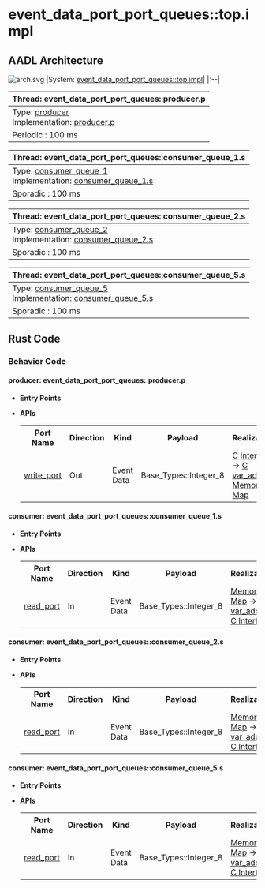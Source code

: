 # event_data_port_port_queues::top.impl

## AADL Architecture
![arch.svg](../../aadl/diagrams/arch.svg)
|System: [event_data_port_port_queues::top.impl]()|
|:--|

|Thread: event_data_port_port_queues::producer.p |
|:--|
|Type: [producer](../../aadl/event_data_port_queues.aadl#L6)<br>Implementation: [producer.p](../../aadl/event_data_port_queues.aadl#L15)|
|Periodic : 100 ms|

|Thread: event_data_port_port_queues::consumer_queue_1.s |
|:--|
|Type: [consumer_queue_1](../../aadl/event_data_port_queues.aadl#L42)<br>Implementation: [consumer_queue_1.s](../../aadl/event_data_port_queues.aadl#L50)|
|Sporadic : 100 ms|

|Thread: event_data_port_port_queues::consumer_queue_2.s |
|:--|
|Type: [consumer_queue_2](../../aadl/event_data_port_queues.aadl#L64)<br>Implementation: [consumer_queue_2.s](../../aadl/event_data_port_queues.aadl#L74)|
|Sporadic : 100 ms|

|Thread: event_data_port_port_queues::consumer_queue_5.s |
|:--|
|Type: [consumer_queue_5](../../aadl/event_data_port_queues.aadl#L88)<br>Implementation: [consumer_queue_5.s](../../aadl/event_data_port_queues.aadl#L98)|
|Sporadic : 100 ms|


## Rust Code


### Behavior Code
#### producer: event_data_port_port_queues::producer.p

 - **Entry Points**



- **APIs**

    <table>
    <tr><th>Port Name</th><th>Direction</th><th>Kind</th><th>Payload</th><th>Realizations</th></tr>
    <tr><td><a title='Model' href='../../aadl/event_data_port_queues.aadl#L9'>write_port</a></td>
        <td>Out</td><td>Event Data</td>
        <td>Base_Types::Integer_8</td><td><a title='C Interface: Lines 15-23' href='components/producer_p_p_producer/src/producer_p_p_producer.c#L15'>C Interface</a> → <a title='C Shared Memory Variable: Line 9' href='components/producer_p_p_producer/src/producer_p_p_producer.c#L9'>C var_addr</a> → <a title='Memory Map: Lines 21-25' href='microkit.system#L21'>Memory Map</a></td></tr>
    </table>


#### consumer: event_data_port_port_queues::consumer_queue_1.s

 - **Entry Points**



- **APIs**

    <table>
    <tr><th>Port Name</th><th>Direction</th><th>Kind</th><th>Payload</th><th>Realizations</th></tr>
    <tr><td><a title='Model' href='../../aadl/event_data_port_queues.aadl#L45'>read_port</a></td>
        <td>In</td><td>Event Data</td>
        <td>Base_Types::Integer_8</td><td><a title='Memory Map: Lines 49-53' href='microkit.system#L49'>Memory Map</a> → <a title='C Shared Memory Variable: Line 9' href='components/consumer_p_s1_consumer/src/consumer_p_s1_consumer.c#L9'>C var_addr</a> → <a title='C Interface: Lines 22-25' href='components/consumer_p_s1_consumer/src/consumer_p_s1_consumer.c#L22'>C Interface</a></td></tr>
    </table>


#### consumer: event_data_port_port_queues::consumer_queue_2.s

 - **Entry Points**



- **APIs**

    <table>
    <tr><th>Port Name</th><th>Direction</th><th>Kind</th><th>Payload</th><th>Realizations</th></tr>
    <tr><td><a title='Model' href='../../aadl/event_data_port_queues.aadl#L67'>read_port</a></td>
        <td>In</td><td>Event Data</td>
        <td>Base_Types::Integer_8</td><td><a title='Memory Map: Lines 67-71' href='microkit.system#L67'>Memory Map</a> → <a title='C Shared Memory Variable: Line 9' href='components/consumer_p_s2_consumer/src/consumer_p_s2_consumer.c#L9'>C var_addr</a> → <a title='C Interface: Lines 22-25' href='components/consumer_p_s2_consumer/src/consumer_p_s2_consumer.c#L22'>C Interface</a></td></tr>
    </table>


#### consumer: event_data_port_port_queues::consumer_queue_5.s

 - **Entry Points**



- **APIs**

    <table>
    <tr><th>Port Name</th><th>Direction</th><th>Kind</th><th>Payload</th><th>Realizations</th></tr>
    <tr><td><a title='Model' href='../../aadl/event_data_port_queues.aadl#L91'>read_port</a></td>
        <td>In</td><td>Event Data</td>
        <td>Base_Types::Integer_8</td><td><a title='Memory Map: Lines 85-89' href='microkit.system#L85'>Memory Map</a> → <a title='C Shared Memory Variable: Line 9' href='components/consumer_p_s5_consumer/src/consumer_p_s5_consumer.c#L9'>C var_addr</a> → <a title='C Interface: Lines 22-25' href='components/consumer_p_s5_consumer/src/consumer_p_s5_consumer.c#L22'>C Interface</a></td></tr>
    </table>

